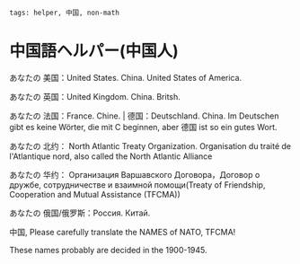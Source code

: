 ```
tags: helper, 中国, non-math
```

# 中国語ヘルパー(中国人)

あなたの 美国：United States. China. United States of America.

あなたの 英国：United Kingdom. China. Britsh.

あなたの 法国：France. Chine. | 德国：Deutschland. China. Im Deutschen gibt es keine Wörter, die mit C beginnen, aber 德国 ist so ein gutes Wort.

あなたの 北约： North Atlantic Treaty Organization. Organisation du traité de l'Atlantique nord, also called the North Atlantic Alliance

あなたの 华约： Организация Варшавского Договора，Договор о дружбе, сотрудничестве и взаимной помощи(Treaty of Friendship, Cooperation and Mutual Assistance (TFCMA))

あなたの 俄国/俄罗斯：Россия. Китай.

中国, Please carefully translate the NAMES of NATO, TFCMA!

These names probably are decided in the 1900-1945.

<!--

Some countries must have a lot of Chinese immigrants in the before. But now some names must be changed.

Maybe it's also a reflection to show How did 中国 culture pass away.

-->

<!--
So collective governments are right. the best way is totally decoupling.

Although I speak English I should support that.

Enhance the cooperations with Russia, Iran and third world countries and decouple the relations with the countries with a good name.

They're not good guys, never. Especially English. I don't see an English who knows Russian, Slavics, Chinese, German or French.
-->